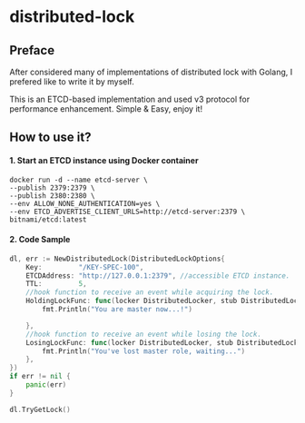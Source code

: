 # distributed-lock

## Preface
After considered many of implementations of distributed lock with Golang, I prefered like to write it by myself. 

This is an ETCD-based implementation and used v3 protocol for performance enhancement. Simple & Easy, enjoy it!

## How to use it?

#### 1. Start an ETCD instance using Docker container
```shell
docker run -d --name etcd-server \
--publish 2379:2379 \
--publish 2380:2380 \
--env ALLOW_NONE_AUTHENTICATION=yes \
--env ETCD_ADVERTISE_CLIENT_URLS=http://etcd-server:2379 \
bitnami/etcd:latest
```

#### 2. Code Sample
```go
dl, err := NewDistributedLock(DistributedLockOptions{
    Key:         "/KEY-SPEC-100",
    ETCDAddress: "http://127.0.0.1:2379", //accessible ETCD instance.
    TTL:         5,
    //hook function to receive an event while acquiring the lock.
    HoldingLockFunc: func(locker DistributedLocker, stub DistributedLockStub) {
        fmt.Println("You are master now...!")

    },
    //hook function to receive an event while losing the lock.
    LosingLockFunc: func(locker DistributedLocker, stub DistributedLockStub) {
        fmt.Println("You've lost master role, waiting...")
    },
})
if err != nil {
    panic(err)
}

dl.TryGetLock()
```
